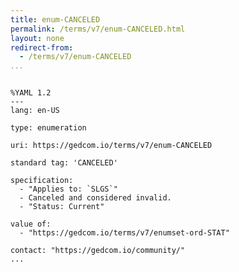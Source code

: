 ```yaml
---
title: enum-CANCELED
permalink: /terms/v7/enum-CANCELED.html
layout: none
redirect-from:
  - /terms/v7/enum-CANCELED
...
```


```

%YAML 1.2
---
lang: en-US

type: enumeration

uri: https://gedcom.io/terms/v7/enum-CANCELED

standard tag: 'CANCELED'

specification:
  - "Applies to: `SLGS`"
  - Canceled and considered invalid.
  - "Status: Current"

value of:
  - "https://gedcom.io/terms/v7/enumset-ord-STAT"

contact: "https://gedcom.io/community/"
...

```

